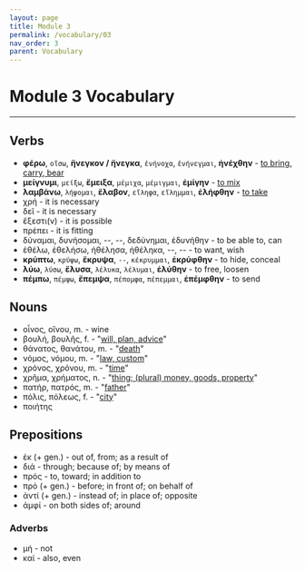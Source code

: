 ```yaml
---
layout: page
title: Module 3
permalink: /vocabulary/03
nav_order: 3
parent: Vocabulary
---
```


# Module 3 Vocabulary

***

## Verbs

* **φέρω**, `οἴσω`, **ἤνεγκον / ἤνεγκα**, `ἐνήνοχα`, `ἐνήνεγμαι`, **ἠνέχθην** - [to bring, carry, bear](https://logeion.uchicago.edu/φέρω)
* **μείγνυμι**, `μείξω`, **ἔμειξα**, `μέμιχα`, `μέμιγμαι`, **ἐμίγην** - [to mix](https://logeion.uchicago.edu/μείγνυμι)
* **λαμβάνω**, `λήψομαι`, **ἔλαβον**, `εἴληφα`, `εἴλημμαι`, **ἐλήφθην** - [to take](https://logeion.uchicago.edu/λαμβάνω)
* χρή - it is necessary
* δεῖ - it is necessary
* ἔξεστι(ν) - it is possible
* πρέπει - it is fitting
* δύναμαι, δυνήσομαι, --, --, δεδύνημαι, ἐδυνήθην - to be able to, can
* ἐθέλω, ἐθελήσω, ἠθέλησα, ἠθέληκα, --, -- - to want, wish
* **κρύπτω**, `κρύψω`, **ἔκρυψα**, `--`, `κέκρυμμαι`, **ἐκρύφθην** - to hide, conceal
* **λύω**, `λύσω`, **ἔλυσα**, `λέλυκα`, `λέλυμαι`, **ἐλύθην** - to free, loosen
* **πέμπω**, `πέμψω`, **ἔπεμψα**, `πέπομφα`, `πέπεμμαι`, **ἐπέμφθην** - to send

## Nouns
* οἶνος, οἴνου, m. - wine
* βουλή, βουλῆς, f. - "[will, plan, advice](https://logeion.uchicago.edu/βουλή)"
* θάνατος, θανάτου, m. - "[death](https://logeion.uchicago.edu/θάνατος)"
* νόμος, νόμου, m. - "[law, custom](https://logeion.uchicago.edu/νόμος)"
* χρόνος, χρόνου, m. - "[time](https://logeion.uchicago.edu/χρόνος)"
* χρῆμα, χρήματος, n. - "[thing; (plural) money, goods, property](https://logeion.uchicago.edu/χρῆμα)"
* πατήρ, πατρός, m. - "[father](https://logeion.uchicago.edu/πατήρ)"
* πόλις, πόλεως, f. - "[city](https://logeion.uchicago.edu/πόλις)"
* ποιήτης

## Prepositions
* ἐκ (+ gen.) - out of, from; as a result of
* διά - through; because of; by means of
* πρός - to, toward; in addition to
* πρό (+ gen.) - before; in front of; on behalf of
* ἀντί (+ gen.) - instead of; in place of; opposite
* ἀμφί - on both sides of; around

### Adverbs

* μή - not
* καί - also, even
